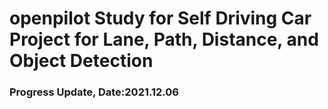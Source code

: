# openpilot Study for Self Driving Car Project for Lane, Path, Distance, and Object Detection



### Progress Update, Date:2021.12.06

